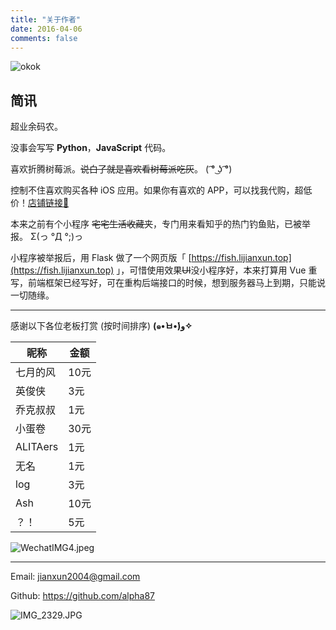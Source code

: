 ```yaml
---
title: "关于作者"
date: 2016-04-06
comments: false
---
```


![okok](https://i.loli.net/2020/01/27/Jph7edZWwCS5fjT.jpg " ")

## 简讯

超业余码农。

没事会写写 **Python**，**JavaScript** 代码。

喜欢折腾树莓派。~~说白了就是喜欢看树莓派吃灰~~。 ( ͡° ͜ʖ ͡°)

控制不住喜欢购买各种 iOS 应用。如果你有喜欢的 APP，可以找我代购，超低价！[店铺链接🔗](https://weidian.com/?userid=254994888)

本来之前有个小程序 ~~宅宅生活收藏夹~~，专门用来看知乎的热门钓鱼贴，已被举报。 Σ(っ °Д °;)っ

小程序被举报后，用 Flask 做了一个网页版「 [https://fish.lijianxun.top](https://fish.lijianxun.top) 」，可惜使用效果~~UI~~没小程序好，本来打算用 Vue 重写，前端框架已经写好，可在重构后端接口的时候，想到服务器马上到期，只能说一切随缘。

------

感谢以下各位老板打赏 (按时间排序) **(๑•̀ㅂ•́)و✧**

|昵称|金额|
|-|-|
|七月的风|10元|
|英俊侠|3元|
|乔克叔叔|1元|
|小蛋卷|30元|
|ALITAers|1元|
|无名|1元|
|log|3元|
|Ash|10元|
|？！|5元|

![WechatIMG4.jpeg](https://i.loli.net/2020/01/14/WrgkB9t3jp4aGmu.jpg " ")

------

Email: jianxun2004@gmail.com

Github: https://github.com/alpha87

![IMG_2329.JPG](https://i.loli.net/2020/01/14/tOP8W3YBcElgf1s.jpg " ")